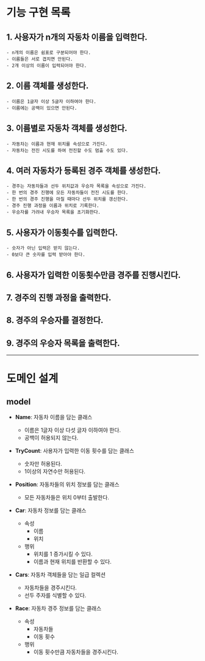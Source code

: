 # 기능 구현 목록

## 1. 사용자가 n개의 자동차 이름을 입력한다.

    - n개의 이름은 쉼표로 구분되어야 한다.
    - 이름들은 서로 겹치면 안된다.
    - 2개 이상의 이름이 입력되어야 한다.

## 2. 이름 객체를 생성한다.

    - 이름은 1글자 이상 5글자 이하여야 한다.
    - 이름에는 공백이 있으면 안된다.

## 3. 이름별로 자동차 객체를 생성한다.

    - 자동차는 이름과 현재 위치를 속성으로 가진다.
    - 자동차는 전진 시도를 하여 전진할 수도 멈출 수도 있다.

## 4. 여러 자동차가 등록된 경주 객체를 생성한다.

    - 경주는 자동차들과 선두 위치값과 우승자 목록을 속성으로 가진다.
    - 한 번의 경주 진행에 모든 자동차들이 전진 시도를 한다.
    - 한 번의 경주 진행을 마칠 때마다 선두 위치를 갱신한다.
    - 경주 진행 과정을 이름과 위치로 기록한다.
    - 우승자를 가려내 우승자 목록을 초기화한다.

## 5. 사용자가 이동횟수를 입력한다.

    - 숫자가 아닌 입력은 받지 않는다.
    - 0보다 큰 숫자를 입력 받아야 한다. 

## 6. 사용자가 입력한 이동횟수만큼 경주를 진행시킨다.

## 7. 경주의 진행 과정을 출력한다.

## 8. 경주의 우승자를 결정한다.

## 9. 경주의 우승자 목록을 출력한다.

---

# 도메인 설계

## model

- **Name**: 자동차 이름을 담는 클래스
    - 이름은 1글자 이상 다섯 글자 이하여야 한다.
    - 공백이 허용되지 않는다.

- **TryCount**: 사용자가 입력한 이동 횟수를 담는 클래스
    - 숫자만 허용된다.
    - 1이상의 자연수만 허용된다.

- **Position**: 자동차들의 위치 정보를 담는 클래스
    - 모든 자동차들은 위치 0부터 출발한다.

- **Car**: 자동차 정보를 담는 클래스
    - 속성
        - 이름
        - 위치
    - 행위
        - 위치를 1 증가시킬 수 있다.
        - 이름과 현재 위치를 반환할 수 있다.

- **Cars**: 자동차 객체들을 담는 일급 컬렉션
    - 자동차들을 경주시킨다.
    - 선두 주자를 식별할 수 있다.

- **Race**: 자동차 경주 정보를 담는 클래스
    - 속성
        - 자동차들
        - 이동 횟수
    - 행위
        - 이동 횟수만큼 자동차들을 경주시킨다.